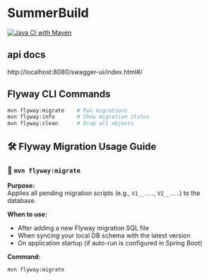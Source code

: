 # SummerBuild

[![Java CI with Maven](https://github.com/[YOUR_USERNAME]/SummerBuild/actions/workflows/ci.yml/badge.svg)](https://github.com/[YOUR_USERNAME]/SummerBuild/actions/workflows/ci.yml)

## api docs
http://localhost:8080/swagger-ui/index.html#/

## Flyway CLI Commands
```bash
mvn flyway:migrate    # Run migrations
mvn flyway:info       # Show migration status
mvn flyway:clean      # Drop all objects
```

## 🛠 Flyway Migration Usage Guide
### 🚀 `mvn flyway:migrate`

**Purpose:**  
Applies all pending migration scripts (e.g., `V1__...`, `V2__...`) to the database.

**When to use:**
- After adding a new Flyway migration SQL file
- When syncing your local DB schema with the latest version
- On application startup (if auto-run is configured in Spring Boot)

**Command:**
```bash
mvn flyway:migrate
